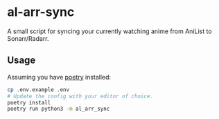 # al-arr-sync
A small script for syncing your currently watching anime from AniList to Sonarr/Radarr.

## Usage
Assuming you have [poetry](https://python-poetry.org/docs/#installation) installed:
```sh
cp .env.example .env
# Update the config with your editor of choice.
poetry install
poetry run python3 -m al_arr_sync
```

